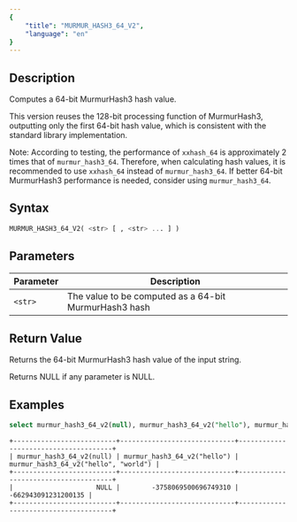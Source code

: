 ```yaml
---
{
    "title": "MURMUR_HASH3_64_V2",
    "language": "en"
}
---
```


## Description

Computes a 64-bit MurmurHash3 hash value.

This version reuses the 128-bit processing function of MurmurHash3, outputting only the first 64-bit hash value, which is consistent with the standard library implementation.

Note: According to testing, the performance of `xxhash_64` is approximately 2 times that of `murmur_hash3_64`. Therefore, when calculating hash values, it is recommended to use `xxhash_64` instead of `murmur_hash3_64`. If better 64-bit MurmurHash3 performance is needed, consider using `murmur_hash3_64`.

## Syntax

```sql
MURMUR_HASH3_64_V2( <str> [ , <str> ... ] )
```

## Parameters

| Parameter | Description                                           |
| --------- | ----------------------------------------------------- |
| `<str>`   | The value to be computed as a 64-bit MurmurHash3 hash |

## Return Value

Returns the 64-bit MurmurHash3 hash value of the input string.

Returns NULL if any parameter is NULL.

## Examples

```sql
select murmur_hash3_64_v2(null), murmur_hash3_64_v2("hello"), murmur_hash3_64_v2("hello", "world");
```

```text
+--------------------------+-----------------------------+--------------------------------------+
| murmur_hash3_64_v2(null) | murmur_hash3_64_v2("hello") | murmur_hash3_64_v2("hello", "world") |
+--------------------------+-----------------------------+--------------------------------------+
|                     NULL |        -3758069500696749310 |                  -662943091231200135 |
+--------------------------+-----------------------------+--------------------------------------+
```